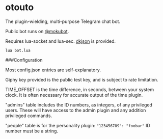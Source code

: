 # otouto

The plugin-wielding, multi-purpose Telegram chat bot.

Public bot runs on [@mokubot](http://telegram.me/mokubot).

Requires lua-socket and lua-sec. [dkjson](https://github.com/LuaDist/dkjson/) is provided.

`lua bot.lua`

###Configuration

Most config.json entries are self-explanatory.

Giphy key provided is the public test key, and is subject to rate limitation.

TIME_OFFSET is the time difference, in seconds, between your system clock. It is often necessary for accurate output of the time plugin.

"admins" table includes the ID numbers, as integers, of any privileged users. These will have access to the admin plugin and any addition privileged commands.

"people" table is for the personality plugin:
`"123456789": "foobar"`
ID number must be a string.
